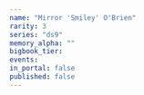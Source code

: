 ```yaml
---
name: "Mirror 'Smiley' O'Brien"
rarity: 3
series: "ds9"
memory_alpha: ""
bigbook_tier:
events:
in_portal: false
published: false
---
```

